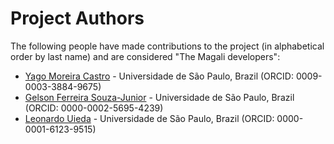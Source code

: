 # Project Authors

The following people have made contributions to the project (in alphabetical
order by last name) and are considered "The Magali developers":

* [Yago Moreira Castro](https://github.com/YagoMCastro) - Universidade de São Paulo, Brazil (ORCID: 0009-0003-3884-9675)
* [Gelson Ferreira Souza-Junior](https://github.com/Souza-junior) - Universidade de São Paulo, Brazil (ORCID: 0000-0002-5695-4239)
* [Leonardo Uieda](https://github.com/leouieda) - Universidade de São Paulo, Brazil (ORCID: 0000-0001-6123-9515)
